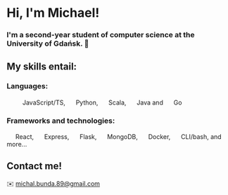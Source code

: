 <h1>Hi, I'm Michael!</h1>

<h3>I'm a second-year student of computer science at the University of Gdańsk. 🏫</h3>

<h2>My skills entail:</h2>

<h3>Languages:</h3>
<span><img width=16px src="https://cdn.jsdelivr.net/gh/devicons/devicon@latest/icons/javascript/javascript-original.svg" /><img width=16px src="https://cdn.jsdelivr.net/gh/devicons/devicon@latest/icons/typescript/typescript-original.svg" /> JavaScript/TS, </span>
<span><img width=16px src="https://cdn.jsdelivr.net/gh/devicons/devicon@latest/icons/python/python-original.svg" /> Python, </span>
<span><img width=16px src="https://cdn.jsdelivr.net/gh/devicons/devicon@latest/icons/scala/scala-original.svg" /> Scala, </span>
<span><img width=16px src="https://cdn.jsdelivr.net/gh/devicons/devicon@latest/icons/java/java-original.svg" /> Java and </span>
<span><img width=16px src="https://cdn.jsdelivr.net/gh/devicons/devicon@latest/icons/go/go-original.svg" /> Go</span>
  
<h3>Frameworks and technologies:</h3>
<span><img width=16px src="https://cdn.jsdelivr.net/gh/devicons/devicon@latest/icons/react/react-original.svg" /> React, </span>
<span><img width=16px src="https://cdn.jsdelivr.net/gh/devicons/devicon@latest/icons/express/express-original.svg" /> Express, </span>
<span><img width=16px src="https://cdn.jsdelivr.net/gh/devicons/devicon@latest/icons/flask/flask-original.svg" /> Flask, </span>
<span><img width=16px src="https://cdn.jsdelivr.net/gh/devicons/devicon@latest/icons/mongodb/mongodb-original.svg" /> MongoDB, </span>
<span><img width=16px src="https://cdn.jsdelivr.net/gh/devicons/devicon@latest/icons/docker/docker-original.svg" /> Docker, </span>
<span><img width=16px src="https://cdn.jsdelivr.net/gh/devicons/devicon@latest/icons/bash/bash-original.svg" /> CLI/bash, and more...</span>

<h2>Contact me!</h2>
 ✉️ <a href=mailto:"michal.bunda.89@gmail.com">michal.bunda.89@gmail.com</a>
